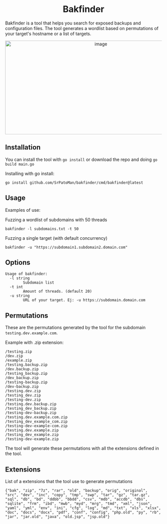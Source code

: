 <h1 align="center">Bakfinder</h1>

Bakfinder is a tool that helps you search for exposed backups and configuration files. The tool generates a wordlist based on permutations of your target's hostname or a list of targets.    

   
<p align="center">
  <img width="600" height="300" src="https://github.com/user-attachments/assets/6d9e8839-5169-4208-a642-e6b262600714" alt="image" />
</p>   


## Installation   

You can install the tool with `go install` or download the repo and doing `go build main.go`   

Installing with go install:   

```
go install github.com/SrPatoMan/bakfinder/cmd/bakfinder@latest
```   

## Usage   

Examples of use:   

Fuzzing a wordlist of subdomains with 50 threads      
```
bakfinder -l subdomains.txt -t 50
```   

Fuzzing a single target (with default concurrency)   
```
bakfinder -u "https://subdomain1.subdomain2.domain.com"
```   

## Options   

```
Usage of bakfinder:
  -l string
        Subdomain list
  -t int
        Amount of threads. (default 20)
  -u string
        URL of your target. Ej: -u https://subdomain.domain.com
```

## Permutations   

These are the permutations generated by the tool for the subdomain `testing.dev.example.com`.   

Example with .zip extension:   

```
/testing.zip
/dev.zip
/example.zip
/testing.backup.zip
/dev.backup.zip
/testing_backup.zip
/dev_backup.zip
/testing-backup.zip
/dev-backup.zip
/testing.dev.zip
/testing_dev.zip
/testing-dev.zip
/testing.dev.backup.zip
/testing_dev_backup.zip
/testing-dev-backup.zip
/testing.dev.example.com.zip
/testing_dev_example_com.zip
/testing-dev-example-com.zip
/testing.dev.example.zip
/testing_dev_example.zip
/testing-dev-example.zip

```
The tool will generate these permutations with all the extensions defined in the tool.

## Extensions   

List of a extensions that the tool use to generate permutations

``` 
{"bak", "zip", "7z", "rar", "old", "backup", "orig", "original", "src", "dev", "inc", "copy", "tmp", "swp", "tar", "gz", "tar.gz", "sql", "db", "bd", "ddbb", "bbdd", "csv", "mdb", "accdb", "dbs", "sqlite", "frm", "ibd", "mwb", "myd", "mrg", "tmd", "xml", "json", "yaml", "yml", "env", "ini", "cfg", "log", "md", "txt", "xls", "xlsx", "doc", "docs", "docx", "pdf", "conf", "config", "php.old", "py", "rb", "jar", "jar.old", "java", "old.jsp", "jsp.old"}
```

